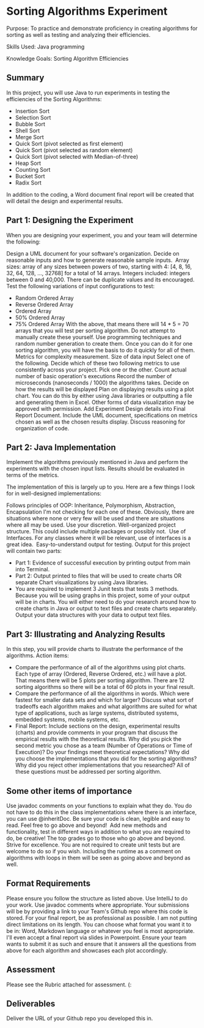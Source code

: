 # Sorting Algorithms Experiment

Purpose: To practice and demonstrate proficiency in creating algorithms for sorting as well as testing and analyzing their efficiencies.

Skills Used: Java programming

Knowledge Goals: Sorting Algorithm Efficiencies




## Summary

In this project, you will use Java to run experiments in testing the efficiencies of the Sorting Algorithms: 

- Insertion Sort
- Selection Sort
- Bubble Sort
- Shell Sort
- Merge Sort
- Quick Sort (pivot selected as first element)
- Quick Sort (pivot selected as random element)
- Quick Sort (pivot selected with Median-of-three)
- Heap Sort
- Counting Sort
- Bucket Sort
- Radix Sort

In addition to the coding, a Word document final report will be created that will detail the design and experimental results.




## Part 1: Designing the Experiment

When you are designing your experiment, you and your team will determine the following:

Design a UML document for your software's organization.
Decide on reasonable inputs and how to generate reasonable sample inputs. 
Array sizes: array of any sizes between powers of two, starting with 4: [4, 8, 16, 32, 64, 128, ..., 32768] for a total of 14 arrays.
Integers included: integers between 0 and 40,000. There can be duplicate values and its encouraged. 
Test the following variations of input configurations to test:
- Random Ordered Array
- Reverse Ordered Array
- Ordered Array
- 50% Ordered Array
- 75% Ordered Array
With the above, that means there will 14 * 5 = 70 arrays that you will test per sorting algorithm. Do not attempt to manually create these yourself. Use programming techniques and random number generation to create them. Once you can do it for one sorting algorithm, you will have the basis to do it quickly for all of them.
Metrics for complexity measurement.
Size of data input
Select one of the following. Decide which of these two following metrics to use consistently across your project. Pick one or the other.
Count actual number of basic operation's executions
Record the number of microseconds (nanoseconds / 1000) the algorithms takes.
Decide on how the results will be displayed
Plan on displaying results using a plot chart. You can do this by either using Java libraries or outputting a file and generating them in Excel. Other forms of data visualization may be approved with permission.
Add Experiment Design details into Final Report Document. Include the UML document, specifications on metrics chosen as well as the chosen results display. Discuss reasoning for organization of code.




## Part 2: Java Implementation

Implement the algorithms previously mentioned in Java and perform the experiments with the chosen input lists. Results should be evaluated in terms of the metrics.

The implementation of this is largely up to you. Here are a few things I look for in well-designed implementations:

Follows principles of OOP: Inheritance, Polymorphism, Abstraction, Encapsulation
I'm not checking for each one of these. Obviously, there are situations where none or very few will be used and there are situations where all may be used. Use your discretion.
Well-organized project structure.
This could include multiple packages or possibly not. 
Use of Interfaces.
For any classes where it will be relevant, use of interfaces is a great idea. 
Easy-to-understand output for testing.
Output for this project will contain two parts: 
- Part 1: Evidence of successful execution by printing output from main into Terminal.
- Part 2: Output printed to files that will be used to create charts OR separate Chart visualizations by using Java libraries.
- You are required to implement 3 Junit tests that tests 3 methods.
Because you will be using graphs in this project, some of your output will be in charts. You will either need to do your research around how to create charts in Java or output to text files and create charts separately.
Output your data structures with your data to output text files.




## Part 3: Illustrating and Analyzing Results

In this step, you will provide charts to illustrate the performance of the algorithms. Action items:

- Compare the performance of all of the algorithms using plot charts. Each type of array (Ordered, Reverse Ordered, etc.) will have a plot. That means there will be 5 plots per sorting algorithm. There are 12 sorting algorithms so there will be a total of 60 plots in your final result.
- Compare the performance of all the algorithms in words. Which were fastest for smaller data sets and which for larger? Discuss what sort of tradeoffs each algorithm makes and what algorithms are suited for what type of applications, such as large systems, distributed systems, embedded systems, mobile systems, etc.
- Final Report: Include sections on the design, experimental results (charts) and provide comments in your program that discuss the empirical results with the theoretical results. Why did you pick the second metric you chose as a team (Number of Operations or Time of Execution)? Do your findings meet theoretical expectations? Why did you choose the implementations that you did for the sorting algorithms? Why did you reject other implementations that you researched? All of these questions must be addressed per sorting algorithm.





## Some other items of importance
Use javadoc comments on your functions to explain what they do. You do not have to do this in the class implementations where there is an interface, you can use @inheritDoc.
Be sure your code is clean, legible and easy to read.
Feel free to go above and beyond!  Add new methods and functionality, test in different ways in addition to what you are required to do, be creative! The top grades go to those who go above and beyond. Strive for excellence.
You are not required to create unit tests but are welcome to do so if you wish.
Including the runtime as a comment on algorithms with loops in them will be seen as going above and beyond as well.




## Format Requirements
Please ensure you follow the structure as listed above. Use IntelliJ to do your work. Use javadoc comments where appropriate.
Your submissions will be by providing a link to your Team's Github repo where this code is stored.
For your final report, be as professional as possible. I am not putting direct limitations on its length. You can choose what format you want it to be in: Word, Markdown language or whatever you feel is most appropriate. I'll even accept a final report via slides in Powerpoint. Ensure your team wants to submit it as such and ensure that it answers all the questions from above for each algorithm and showcases each plot accordingly.




## Assessment

Please see the Rubric attached for assessment. (:




## Deliverables
Deliver the URL of your Github repo you developed this in.
